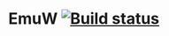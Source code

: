 # EmuW [![Build status](https://ci.appveyor.com/api/projects/status/erxcotx36c886ric?svg=true)](https://ci.appveyor.com/project/jonathansty/emuw)
